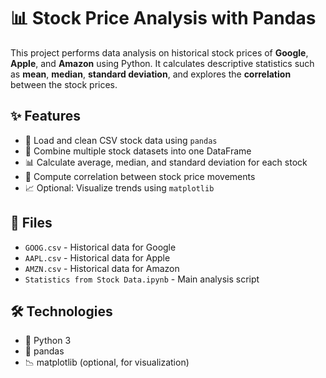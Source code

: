 # 📊 Stock Price Analysis with Pandas

This project performs data analysis on historical stock prices of **Google**, **Apple**, and **Amazon** using Python. It calculates descriptive statistics such as **mean**, **median**, **standard deviation**, and explores the **correlation** between the stock prices.

## ✨ Features

- 📂 Load and clean CSV stock data using `pandas`
- 🧮 Combine multiple stock datasets into one DataFrame
- 📊 Calculate average, median, and standard deviation for each stock
- 🔗 Compute correlation between stock price movements
- 📈 Optional: Visualize trends using `matplotlib`

## 📁 Files

- `GOOG.csv` - Historical data for Google  
- `AAPL.csv` - Historical data for Apple  
- `AMZN.csv` - Historical data for Amazon  
- `Statistics from Stock Data.ipynb` - Main analysis script

## 🛠️ Technologies

- 🐍 Python 3  
- 🧪 pandas  
- 📉 matplotlib (optional, for visualization)
